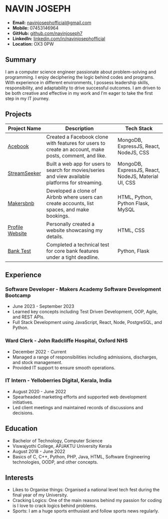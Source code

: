 # NAVIN JOSEPH

- **Email:** navinjosephofficial@gmail.com
- **Mobile:** 07453146964
- **GitHub:** [github.com/navinjoseph7](https://github.com/navinjoseph7)
- **LinkedIn:** [linkedin.com/in/navinjosephofficial](https://www.linkedin.com/in/navinjosephofficial)
- **Location:** OX3 0PW

## Summary

I am a computer science engineer passionate about problem-solving and programming. I enjoy deciphering the logic behind codes and programs. With experience in different environments, I possess leadership skills, responsibility, and adaptability to drive successful outcomes. I am driven to be both creative and effective in my work and I'm eager to take the first step in my IT journey.

## Projects

| Project Name | Description | Tech Stack |
|--------------|-------------|------------|
| [Acebook](https://github.com/navinjoseph7/Acebook) | Created a Facebook clone with features for users to create an account, make posts, comment, and like. | MongoDB, ExpressJS, React, NodeJS, CSS |
| [StreamSeeker](https://github.com/navinjoseph7/StreamSeeker) | Built a web app for users to search for movies/series and view available platforms for streaming. | MongoDB, ExpressJS, React, NodeJS, Material UI, CSS |
| [Makersbnb](https://github.com/navinjoseph7/Makersbnb) | Developed a clone of Airbnb where users can create accounts, list spaces, and make bookings. | HTML, Python, Python Flask, MySQL |
| [Profile Website](https://github.com/navinjoseph7/Profile-Website) | Personally created a website showcasing my details. | HTML, CSS |
| [Bank Test](https://github.com/navinjoseph7/Bank-Test) | Completed a technical test for core bank features under a tight deadline. | Python, Flask |

## Experience

### Software Developer - Makers Academy Software Development Bootcamp
- June 2023 - September 2023
- Learned key concepts including Test Driven Development, OOP, Agile, and REST APIs.
- Full Stack Development using JavaScript, React, Node, PostgreSQL, and Python.

### Ward Clerk - John Radcliffe Hospital, Oxford NHS
- December 2022 - Current
- Managed a range of responsibilities including admissions, discharges, and stock management.
- Provided IT support to ensure smooth operations.

### IT Intern - Yelloberries Digital, Kerala, India
- August 2020 - June 2022
- Spearheaded marketing efforts and supported web development initiatives.
- Led client meetings and maintained records of discussions and decisions.

## Education

- Bachelor of Technology, Computer Science
- Viswajyothi College, APJAKTU University Kerala
- August 2018 - June 2022
- Basics of C, C++, Python, PHP, Java, HTML, Software Engineering technologies, OODP, and other concepts.

## Interests

- Likes to Organise things: Organised a national level tech fest during the final year of my University.
- Cracking Logics: One of the main reasons behind my passion for coding is I love to crack logics behind problems.
- Sports: I am a huge sports enthusiast and follow sports news regularly.
